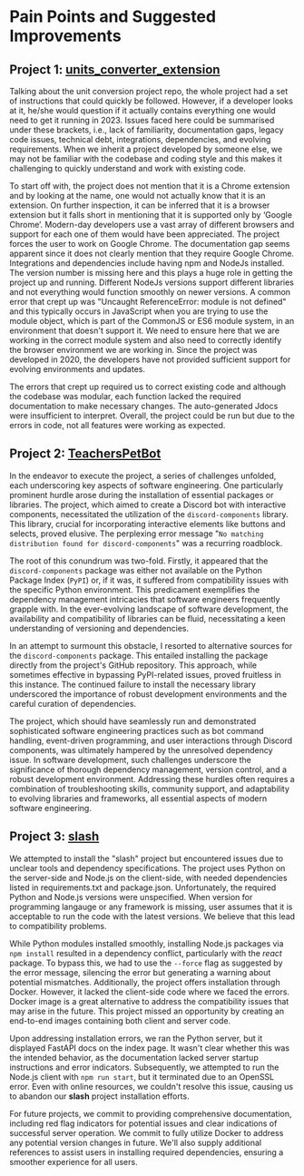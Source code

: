 # Pain Points and Suggested Improvements

## Project 1: [units_converter_extension](https://github.com/NCSU-S/units_converter_extension)
Talking about the unit conversion project repo, the whole project had a set of instructions that could quickly be followed. However, if a developer looks at it, he/she would question if it actually contains everything one would need to get it running in 2023. Issues faced here could be summarised under these brackets, i.e., lack of familiarity, documentation gaps, legacy code issues, technical debt, integrations, dependencies, and evolving requirements. When we inherit a project developed by someone else, we may not be familiar with the codebase and coding style and this makes it challenging to quickly understand and work with existing code.   

To start off with, the project does not mention that it is a Chrome extension and by looking at the name, one would not actually know that it is an extension. On further inspection, it can be inferred that it is a browser extension but it falls short in mentioning that it is supported only by ‘Google Chrome’. Modern-day developers use a vast array of different browsers and support for each one of them would have been appreciated. The project forces the user to work on Google Chrome. The documentation gap seems apparent since it does not clearly mention that they require Google Chrome. 
Integrations and dependencies include having npm and NodeJs installed. The version number is missing here and this plays a huge role in getting the project up and running. Different NodeJs versions support different libraries and not everything would function smoothly on newer versions. A common error that crept up was "Uncaught ReferenceError: module is not defined" and this typically occurs in JavaScript when you are trying to use the module object, which is part of the CommonJS or ES6 module system, in an environment that doesn't support it. We need to ensure here that we are working in the correct module system and also need to correctly identify the browser environment we are working in. Since the project was developed in 2020, the developers have not provided sufficient support for evolving environments and updates. 

The errors that crept up required us to correct existing code and although the codebase was modular, each function lacked the required documentation to make necessary changes. The auto-generated Jdocs were insufficient to interpret. Overall, the project could be run but due to the errors in code, not all features were working as expected. 

## Project 2: [TeachersPetBot](https://github.com/Ashwinshankar98/TeachersPetBot/)
In the endeavor to execute the project, a series of challenges unfolded, each underscoring key aspects of software engineering. One particularly prominent hurdle arose during the installation of essential packages or libraries. The project, which aimed to create a Discord bot with interactive components, necessitated the utilization of the `discord-components` library. This library, crucial for incorporating interactive elements like buttons and selects, proved elusive. The perplexing error message "`No matching distribution found for discord-components`" was a recurring roadblock.

The root of this conundrum was two-fold. Firstly, it appeared that the `discord-components` package was either not available on the Python Package Index (`PyPI`) or, if it was, it suffered from compatibility issues with the specific Python environment. This predicament exemplifies the dependency management intricacies that software engineers frequently grapple with. In the ever-evolving landscape of software development, the availability and compatibility of libraries can be fluid, necessitating a keen understanding of versioning and dependencies.

In an attempt to surmount this obstacle, I resorted to alternative sources for the `discord-components` package. This entailed installing the package directly from the project's GitHub repository. This approach, while sometimes effective in bypassing PyPI-related issues, proved fruitless in this instance. The continued failure to install the necessary library underscored the importance of robust development environments and the careful curation of dependencies.

The project, which should have seamlessly run and demonstrated sophisticated software engineering practices such as bot command handling, event-driven programming, and user interactions through Discord components, was ultimately hampered by the unresolved dependency issue. In software development, such challenges underscore the significance of thorough dependency management, version control, and a robust development environment. Addressing these hurdles often requires a combination of troubleshooting skills, community support, and adaptability to evolving libraries and frameworks, all essential aspects of modern software engineering.

## Project 3: [slash](https://github.com/NCSU-Group7-SE2021/slash)

We attempted to install the "slash" project but encountered issues due to unclear tools and dependency specifications. The project uses Python on the server-side and Node.js on the client-side, with needed dependencies listed in requirements.txt and package.json. Unfortunately, the required Python and Node.js versions were unspecified. When version for programming langauge or any framework is missing, user assumes that it is acceptable to run the code with the latest versions. We believe that this lead to compatibility problems.

While Python modules installed smoothly, installing Node.js packages via `npm install` resulted in a dependency conflict, particularly with the *react* package. To bypass this, we had to use the `--force` flag as suggested by the error message, silencing the error but generating a warning about potential mismatches. Additionally, the project offers installation through Docker. However, it lacked the client-side code where we faced the errors. Docker image is a great alternative to address the compatibility issues that may arise in the future. This project missed an opportunity by creating an end-to-end images containing both client and server code.

Upon addressing installation errors, we ran the Python server, but it displayed FastAPI docs on the index page. It wasn't clear whether this was the intended behavior, as the documentation lacked server startup instructions and error indicators. Subsequently, we attempted to run the Node.js client with `npm run start`, but it terminated due to an OpenSSL error. Even with online resources, we couldn't resolve this issue, causing us to abandon our **slash**  project installation efforts.

For future projects, we commit to providing comprehensive documentation, including red flag indicators for potential issues and clear indications of successful server operation. We commit to fully utilize Docker to address any potential version changes in future. We'll also supply additional references to assist users in installing required dependencies, ensuring a smoother experience for all users.